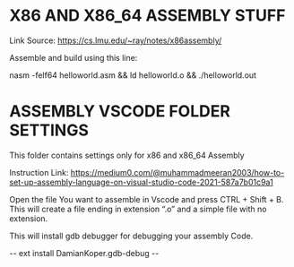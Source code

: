 # X86 AND X86_64 ASSEMBLY STUFF 
Link Source: https://cs.lmu.edu/~ray/notes/x86assembly/

Assemble and build using this line:

nasm -felf64 helloworld.asm && ld helloworld.o && ./helloworld.out

# ASSEMBLY VSCODE FOLDER SETTINGS
This folder contains settings only for x86 and x86_64 Assembly

Instruction Link:
https://medium0.com/@muhammadmeeran2003/how-to-set-up-assembly-language-on-visual-studio-code-2021-587a7b01c9a1

Open the file You want to assemble in Vscode and press CTRL + Shift + B. This will create a file ending in extension “.o” and a simple file with no extension.

This will install gdb debugger for debugging your assembly Code.

-- ext install DamianKoper.gdb-debug --